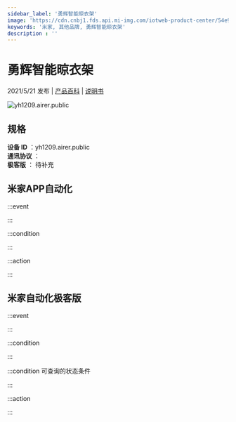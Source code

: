 ```yaml
---
sidebar_label: '勇辉智能晾衣架'
image: 'https://cdn.cnbj1.fds.api.mi-img.com/iotweb-product-center/54e9c8997d8123ec1a24dacaba74ec86_产品图（小）.png?GalaxyAccessKeyId=AKVGLQWBOVIRQ3XLEW&Expires=9223372036854775807&Signature=Ck75tYNpvuVUJozjHJRqNYdOgBc='
keywords: '米家, 其他品牌, 勇辉智能晾衣架'
description : ''
---
```

# 勇辉智能晾衣架

2021/5/21 发布 | [产品百科](https://home.mi.com/webapp/content/baike/product/index.html?model=yh1209.airer.public/) | [说明书](https://home.mi.com/views/introduction.html?model=yh1209.airer.public&region=cn)

![yh1209.airer.public](https://cdn.cnbj1.fds.api.mi-img.com/iotweb-product-center/54e9c8997d8123ec1a24dacaba74ec86_产品图（小）.png?GalaxyAccessKeyId=AKVGLQWBOVIRQ3XLEW&Expires=9223372036854775807&Signature=Ck75tYNpvuVUJozjHJRqNYdOgBc=)

## 规格  
> 
**设备 ID** ：yh1209.airer.public  
**通讯协议** ：  
**极客版**  ： 待补充 


## 米家APP自动化  

:::event  

:::

:::condition  

:::

:::action   

:::

## 米家自动化极客版  

:::event  

:::

:::condition  

:::

:::condition 可查询的状态条件  

:::

:::action  

:::

        
